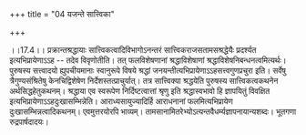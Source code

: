 +++
title = "04 यजन्ते सात्त्विका"

+++
  
  
।।17.4।। प्रक्रान्तश्रद्धायाः सात्त्विकत्वादिविभागोऽनन्तरं
सात्त्विकराजसतामसश्रद्धेयैः प्रदर्श्यत इत्यभिप्रायेणाऽऽह -- तदेव
विवृणोतीति। तत् फलविशेषणानां श्रद्धाविशेषाणां
श्रद्धाविशेषनिबन्धनत्वमित्यर्थः। पुरुषस्य सत्त्वादयो ह्युपचीयमानाः
स्वानुरूपे विषये श्रद्धां जनयन्तीत्यभिप्रायेणाऽऽहसत्त्वगुणप्रचुरा इति।
सर्वेषु त्रैगुण्यसंश्रितेषु केनचिद्विशेषेण निर्देशस्तत्प्राचुर्यात्।
तत्र सात्त्विक्या श्रद्धयेति पुरुषस्य सात्त्विकत्वकथनेन
अर्थसिद्धहेतुकथनम्। श्रद्धाया एव स्वरूपेण निर्दिष्टत्वात्तां श्रृणु इति
श्रद्धास्वभावो हि ज्ञापयितुं विवक्षित इत्यभिप्रायेणाऽऽहदुःखासम्भिन्नेति।
आराध्यसायुज्यादिर्हि आराधनानां फलमित्यभिप्रायेण
दुःखासम्भिन्नत्वादिकथनम्। एवमुत्तरयोरपि भाव्यम्।
तामसानामितरेभ्योऽत्यन्तवैधर्म्यज्ञापनायान्यशब्दः। भूतगणा
रुद्रपार्षदादयः।  
  

